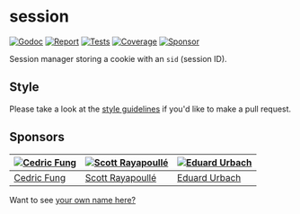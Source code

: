 # session

[![Godoc][godoc-image]][godoc-url]
[![Report][report-image]][report-url]
[![Tests][tests-image]][tests-url]
[![Coverage][coverage-image]][coverage-url]
[![Sponsor][sponsor-image]][sponsor-url]

Session manager storing a cookie with an `sid` (session ID).

## Style

Please take a look at the [style guidelines](https://github.com/akyoto/quality/blob/master/STYLE.md) if you'd like to make a pull request.

## Sponsors

| [![Cedric Fung](https://avatars3.githubusercontent.com/u/2269238?s=70&v=4)](https://github.com/cedricfung) | [![Scott Rayapoullé](https://avatars3.githubusercontent.com/u/11772084?s=70&v=4)](https://github.com/soulcramer) | [![Eduard Urbach](https://avatars3.githubusercontent.com/u/438936?s=70&v=4)](https://eduardurbach.com) |
| --- | --- | --- |
| [Cedric Fung](https://github.com/cedricfung) | [Scott Rayapoullé](https://github.com/soulcramer) | [Eduard Urbach](https://eduardurbach.com) |

Want to see [your own name here?](https://github.com/users/akyoto/sponsorship)

[godoc-image]: https://godoc.org/github.com/aerogo/session?status.svg
[godoc-url]: https://godoc.org/github.com/aerogo/session
[report-image]: https://goreportcard.com/badge/github.com/aerogo/session
[report-url]: https://goreportcard.com/report/github.com/aerogo/session
[tests-image]: https://cloud.drone.io/api/badges/aerogo/session/status.svg
[tests-url]: https://cloud.drone.io/aerogo/session
[coverage-image]: https://codecov.io/gh/aerogo/session/graph/badge.svg
[coverage-url]: https://codecov.io/gh/aerogo/session
[sponsor-image]: https://img.shields.io/badge/github-donate-green.svg
[sponsor-url]: https://github.com/users/akyoto/sponsorship
